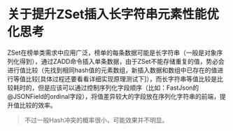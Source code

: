 # 关于提升ZSet插入长字符串元素性能优化思考

ZSet在榜单类需求中应用广泛，榜单的每条数据可能是长字符串（一般是对象序列化得到），通过ZADD命令插入单条数据，由于ZSet不能存储重复的值，势必会进行值比较（先找到相同hash值的元素数组，新插入数据和数组中已存在的值进行等值比较[具体过程还要看看详细实现原理测试下]），而长字符串等值比较是比较耗时的，但是应该可以通过控制序列化字段顺序（比如：FastJson的@JSONField的ordinal字段），将值差异较大的字段放在序列化字符串的前端，提升值比较的效率。

> 不过一般Hash冲突的概率很小，可能效果并不明显。